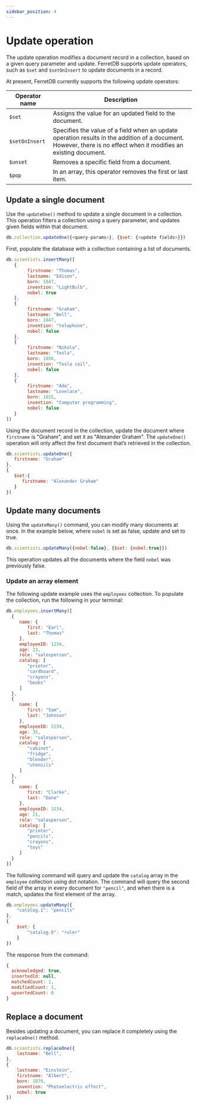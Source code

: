 ```yaml
---
sidebar_position: 4
---
```


# Update operation

The update operation modifies a document record in a collection, based on a given query parameter and update.
FerretDB supports update operators, such as `$set` and `$setOnInsert` to update documents in a record.

At present, FerretDB currently supports the following update operators:

| Operator name | Description |
| --- | --- |
| `$set` | Assigns the value for an updated field to the document. |
| `$setOnInsert` | Specifies the value of a field when an update operation results in the addition of a document.  However, there is no effect when it modifies an existing document. |
| `$unset` | Removes a specific field from a document. |
| `$pop` | In an array, this operator removes the first or last item. |

## Update a single document

Use the `updateOne()` method to update a single document in a collection.
This operation filters a collection using a query parameter, and updates given fields within that document.

```js
db.collection.updateOne({<query-params>}, {$set: {<update fields>}})
```

First, populate the database with a collection containing a list of documents.

```js
db.scientists.insertMany([
   {
        firstname: "Thomas",
        lastname: "Edison",
        born: 1847,
        invention: "LightBulb",
        nobel: true
   },
   {
        firstname: "Graham",
        lastname: "Bell",
        born: 1847,
        invention: "telephone",
        nobel: false
   },
   {
        firstname: "Nikola",
        lastname: "Tesla",
        born: 1856,
        invention: "Tesla coil",
        nobel: false
   },
   {
        firstname: "Ada",
        lastname: "Lovelace",
        born: 1815,
        invention: "Computer programming",
        nobel: false
   }
])
```

Using the document record in the collection, update the document where `firstname` is "Graham", and set it as "Alexander Graham".
The `updateOne()` operation will only affect the first document that’s retrieved in the collection.

```js
db.scientists.updateOne({
   firstname: "Graham"
},
{
   $set:{
      firstname: "Alexander Graham"
   }
})
```

## Update many documents

Using the `updateMany()` command, you can modify many documents at once.
In the example below, where `nobel` is set as false, update and set to true.

```js
db.scientists.updateMany({nobel:false}, {$set: {nobel:true}})
```

This operation updates all the documents where the field `nobel` was previously false.

### Update an array element

The following update example uses the `employees` collection.
To populate the collection, run the following in your terminal:

```js
db.employees.insertMany([
  {
     name: {
        first: "Earl",
        last: "Thomas"
     },
     employeeID: 1234,
     age: 23,
     role: "salesperson",
     catalog: [
        "printer",
        "cardboard",
        "crayons",
        "books"
     ]
  },
  {
     name: {
        first: "Sam",
        last: "Johnson"
     },
     employeeID: 2234,
     age: 35,
     role: "salesperson",
     catalog: [
        "cabinet",
        "fridge",
        "blender",
        "utensils"
     ]
  },
  {
     name: {
        first: "Clarke",
        last: "Dane"
     },
     employeeID: 3234,
     age: 21,
     role: "salesperson",
     catalog: [
        "printer",
        "pencils",
        "crayons",
        "toys"
     ]
  }
])
```

The folllowing command will query and update the `catalog` array in the `employee` collection using dot notation.
The command will query the second field of the array in every document for `"pencil"`, and when there is a match, updates the first element of the array.

```js
db.employees.updateMany({
    "catalog.1": "pencils"
}, 
{
    $set: {
        "catalog.0": "ruler"
    }
})
```

The response from the command:

```js
{
  acknowledged: true,
  insertedId: null,
  matchedCount: 1,
  modifiedCount: 1,
  upsertedCount: 0
}
```

## Replace a document

Besides updating a document, you can replace it completely using the `replaceOne()` method.

```js
db.scientists.replaceOne({
    lastname: "Bell",
},
{
    lastname: "Einstein",
    firstname: "Albert",
    born: 1879,
    invention: "Photoelectric effect",
    nobel: true
})
```
